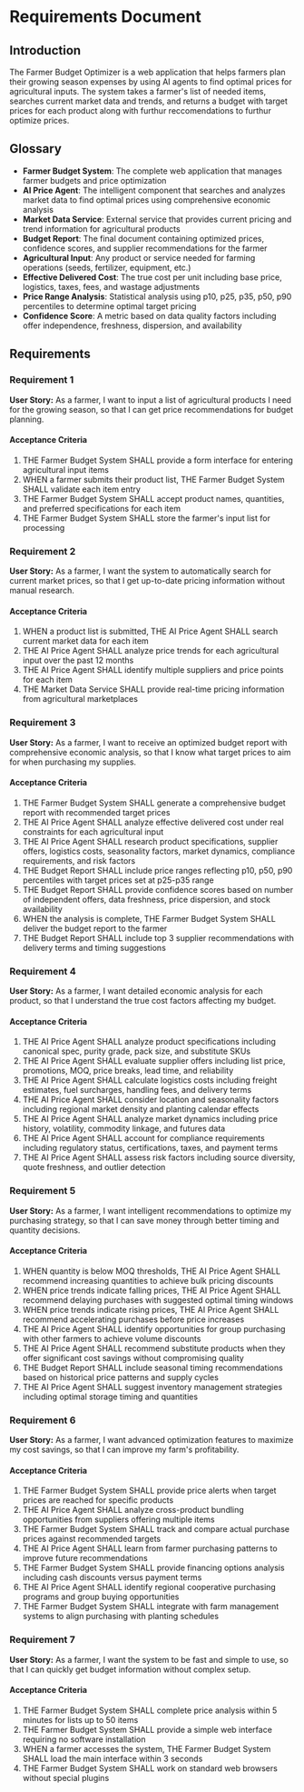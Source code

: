 # Requirements Document

## Introduction

The Farmer Budget Optimizer is a web application that helps farmers plan their growing season expenses by using AI agents to find optimal prices for agricultural inputs. The system takes a farmer's list of needed items, searches current market data and trends, and returns a budget with target prices for each product along with furthur reccomendations to furthur optimize prices.

## Glossary

- **Farmer Budget System**: The complete web application that manages farmer budgets and price optimization
- **AI Price Agent**: The intelligent component that searches and analyzes market data to find optimal prices using comprehensive economic analysis
- **Market Data Service**: External service that provides current pricing and trend information for agricultural products
- **Budget Report**: The final document containing optimized prices, confidence scores, and supplier recommendations for the farmer
- **Agricultural Input**: Any product or service needed for farming operations (seeds, fertilizer, equipment, etc.)
- **Effective Delivered Cost**: The true cost per unit including base price, logistics, taxes, fees, and wastage adjustments
- **Price Range Analysis**: Statistical analysis using p10, p25, p35, p50, p90 percentiles to determine optimal target pricing
- **Confidence Score**: A metric based on data quality factors including offer independence, freshness, dispersion, and availability

## Requirements

### Requirement 1

**User Story:** As a farmer, I want to input a list of agricultural products I need for the growing season, so that I can get price recommendations for budget planning.

#### Acceptance Criteria

1. THE Farmer Budget System SHALL provide a form interface for entering agricultural input items
2. WHEN a farmer submits their product list, THE Farmer Budget System SHALL validate each item entry
3. THE Farmer Budget System SHALL accept product names, quantities, and preferred specifications for each item
4. THE Farmer Budget System SHALL store the farmer's input list for processing

### Requirement 2

**User Story:** As a farmer, I want the system to automatically search for current market prices, so that I get up-to-date pricing information without manual research.

#### Acceptance Criteria

1. WHEN a product list is submitted, THE AI Price Agent SHALL search current market data for each item
2. THE AI Price Agent SHALL analyze price trends for each agricultural input over the past 12 months
3. THE AI Price Agent SHALL identify multiple suppliers and price points for each item
4. THE Market Data Service SHALL provide real-time pricing information from agricultural marketplaces

### Requirement 3

**User Story:** As a farmer, I want to receive an optimized budget report with comprehensive economic analysis, so that I know what target prices to aim for when purchasing my supplies.

#### Acceptance Criteria

1. THE Farmer Budget System SHALL generate a comprehensive budget report with recommended target prices
2. THE AI Price Agent SHALL analyze effective delivered cost under real constraints for each agricultural input
3. THE AI Price Agent SHALL research product specifications, supplier offers, logistics costs, seasonality factors, market dynamics, compliance requirements, and risk factors
4. THE Budget Report SHALL include price ranges reflecting p10, p50, p90 percentiles with target prices set at p25-p35 range
5. THE Budget Report SHALL provide confidence scores based on number of independent offers, data freshness, price dispersion, and stock availability
6. WHEN the analysis is complete, THE Farmer Budget System SHALL deliver the budget report to the farmer
7. THE Budget Report SHALL include top 3 supplier recommendations with delivery terms and timing suggestions

### Requirement 4

**User Story:** As a farmer, I want detailed economic analysis for each product, so that I understand the true cost factors affecting my budget.

#### Acceptance Criteria

1. THE AI Price Agent SHALL analyze product specifications including canonical spec, purity grade, pack size, and substitute SKUs
2. THE AI Price Agent SHALL evaluate supplier offers including list price, promotions, MOQ, price breaks, lead time, and reliability
3. THE AI Price Agent SHALL calculate logistics costs including freight estimates, fuel surcharges, handling fees, and delivery terms
4. THE AI Price Agent SHALL consider location and seasonality factors including regional market density and planting calendar effects
5. THE AI Price Agent SHALL analyze market dynamics including price history, volatility, commodity linkage, and futures data
6. THE AI Price Agent SHALL account for compliance requirements including regulatory status, certifications, taxes, and payment terms
7. THE AI Price Agent SHALL assess risk factors including source diversity, quote freshness, and outlier detection

### Requirement 5

**User Story:** As a farmer, I want intelligent recommendations to optimize my purchasing strategy, so that I can save money through better timing and quantity decisions.

#### Acceptance Criteria

1. WHEN quantity is below MOQ thresholds, THE AI Price Agent SHALL recommend increasing quantities to achieve bulk pricing discounts
2. WHEN price trends indicate falling prices, THE AI Price Agent SHALL recommend delaying purchases with suggested optimal timing windows
3. WHEN price trends indicate rising prices, THE AI Price Agent SHALL recommend accelerating purchases before price increases
4. THE AI Price Agent SHALL identify opportunities for group purchasing with other farmers to achieve volume discounts
5. THE AI Price Agent SHALL recommend substitute products when they offer significant cost savings without compromising quality
6. THE Budget Report SHALL include seasonal timing recommendations based on historical price patterns and supply cycles
7. THE AI Price Agent SHALL suggest inventory management strategies including optimal storage timing and quantities

### Requirement 6

**User Story:** As a farmer, I want advanced optimization features to maximize my cost savings, so that I can improve my farm's profitability.

#### Acceptance Criteria

1. THE Farmer Budget System SHALL provide price alerts when target prices are reached for specific products
2. THE AI Price Agent SHALL analyze cross-product bundling opportunities from suppliers offering multiple items
3. THE Farmer Budget System SHALL track and compare actual purchase prices against recommended targets
4. THE AI Price Agent SHALL learn from farmer purchasing patterns to improve future recommendations
5. THE Farmer Budget System SHALL provide financing options analysis including cash discounts versus payment terms
6. THE AI Price Agent SHALL identify regional cooperative purchasing programs and group buying opportunities
7. THE Farmer Budget System SHALL integrate with farm management systems to align purchasing with planting schedules

### Requirement 7

**User Story:** As a farmer, I want the system to be fast and simple to use, so that I can quickly get budget information without complex setup.

#### Acceptance Criteria

1. THE Farmer Budget System SHALL complete price analysis within 5 minutes for lists up to 50 items
2. THE Farmer Budget System SHALL provide a simple web interface requiring no software installation
3. WHEN a farmer accesses the system, THE Farmer Budget System SHALL load the main interface within 3 seconds
4. THE Farmer Budget System SHALL work on standard web browsers without special plugins